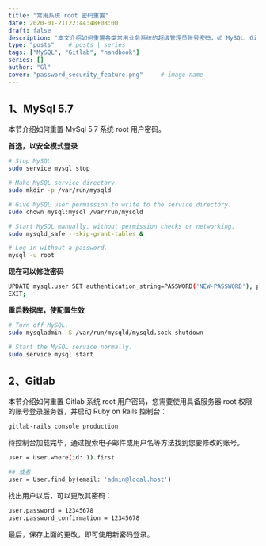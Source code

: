 ```yaml
---
title: "常用系统 root 密码重置"
date: 2020-01-21T22:44:48+08:00
draft: false
description: "本文介绍如何重置各类常用业务系统的超级管理员账号密码，如 MySQL、Gitlab 等。"
type: "posts"    # posts | series
tags: ["MySQL", "Gitlab", "handbook"]
series: []
author: "Gl"
cover: "password_security_feature.png"     # image name
---
```


## 1、MySql 5.7

本节介绍如何重置 MySql 5.7 系统 root 用户密码。

**首选，以安全模式登录**

```bash
# Stop MySQL
sudo service mysql stop

# Make MySQL service directory.
sudo mkdir -p /var/run/mysqld

# Give MySQL user permission to write to the service directory.
sudo chown mysql:mysql /var/run/mysqld

# Start MySQL manually, without permission checks or networking.
sudo mysqld_safe --skip-grant-tables &

# Log in without a password.
mysql -u root
```

**现在可以修改密码**

```bash
UPDATE mysql.user SET authentication_string=PASSWORD('NEW-PASSWORD'), plugin='mysql_native_password' WHERE User='root' ;
EXIT;
```

**重启数据库，使配置生效**

```bash
# Turn off MySQL.
sudo mysqladmin -S /var/run/mysqld/mysqld.sock shutdown

# Start the MySQL service normally.
sudo service mysql start
```

## 2、Gitlab

本节介绍如何重置 Gitlab 系统 root 用户密码，您需要使用具备服务器 root 权限的账号登录服务器，并启动 Ruby on Rails 控制台：

```bash
gitlab-rails console production
```

待控制台加载完毕，通过搜索电子邮件或用户名等方法找到您要修改的账号。

```bash
user = User.where(id: 1).first

## 或者
user = User.find_by(email: 'admin@local.host')
```

找出用户以后，可以更改其密码：

```bash
user.password = 12345678
user.password_confirmation = 12345678
```

最后，保存上面的更改，即可使用新密码登录。